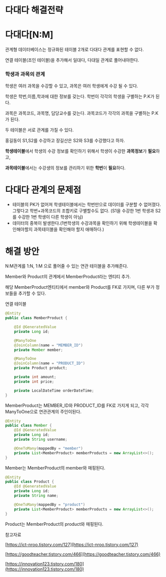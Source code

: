 # 다대다 해결전략

# 다대다[N:M]

관계형 데이터베이스는 정규화된 테이블 2개로 다대다 관계를 표현할 수 없다.

연결 테이블(조인 테이블)을 추가해서 일대다, 다대일 관계로 풀어내야한다.

### 학생과 과목의 관계

학생은 여러 과목을 수강할 수 있고, 과목은 여러 학생에게 수강 될 수 있다.

학생은 학번,이름,학과에 대한 정보를 갖는다. 학번이 각각의 학생을 구별하는 P.K가 된다.

과목은 과목코드, 과목명, 담당교수를 갖는다. 과목코드가 각각의 과목을 구별하는 P.K가 된다.

두 테이블은 서로 관계를 가질 수 있다.

홍길동이 S1,S2를 수강하고 장길산은 S2와 S3를 수강했다고 하자. 

**학생테이블**에서 학생의 수강 정보를 확인하기 위해서 학생이 수강한 **과목정보**가 **필요**하고, 

**과목테이블**에서는 수강생의 정보를 관리하기 위한 **학번**이 **필요**하다. 

# 다대다 관계의 문제점

- 테이블의 PK가 없어져 학생테이블에서는 학번만으로 데이터를 구분할 수 없어졌다. 그렇다고 학번+과목코드의 조합키로 구별할수도 없다. (S1을 수강한 1번 학생과 S2를 수강한 1번 학생이 다른 학생이 아님)
- 데이터의 중복이 발생한다.(1번학생의 수강과목을 확인하기 위해 학생테이블을 확인해야할지 과목테이블을 확인해야 할지 애매하다.)

# 해결 방안

N:M관계를 1:N, 1:M 으로 풀어줄 수 있는 연관 테이블을 추가해준다. 

Member와 Product의 관계에서 MemberProduct라는 엔티티 추가. 

해당 MemberProduct엔티티에서 member와 Product를 FK로 가지며, 다른 부가 정보들을 추가할 수 있다.

연결 테이블

```java
@Entity
public class MemberProduct {

    @Id @GeneratedValue
    private Long id;

    @ManyToOne
    @JoinColumn(name = "MEMBER_ID")
    private Member member;

    @ManyToOne
    @JoinColumn(name = "PRODUCT_ID")
    private Product product;

    private int amount;
    private int price;

    private LocalDateTime orderDateTime;
}
```

MemberProduct는 MEMBER_ID와 PRODUCT_ID를 FK로 가지게 되고, 각각 ManyToOne으로 연관관계의 주인이된다.

```java
@Entity
public class Member {
    @Id @GeneratedValue
    private Long id;
    private String username;

    @OneToMany(mappedBy = "member")
    private List<MemberProduct> memberProducts = new ArrayList<>();
}
```

Member는 MemberProduct의 member와 매핑된다.

```java
@Entity
public class Product {
    @Id @GeneratedValue
    private Long id;
    private String name;

    @OneToMany(mappedBy = "product")
    private List<MemberProduct> memberProducts = new ArrayList<>();
}
```

Product는 MemberProduct의 product와 매핑된다.

참고자료

[https://ict-nroo.tistory.com/127](https://ict-nroo.tistory.com/127)

[https://goodteacher.tistory.com/466](https://goodteacher.tistory.com/466)

[https://innovation123.tistory.com/180](https://innovation123.tistory.com/180)